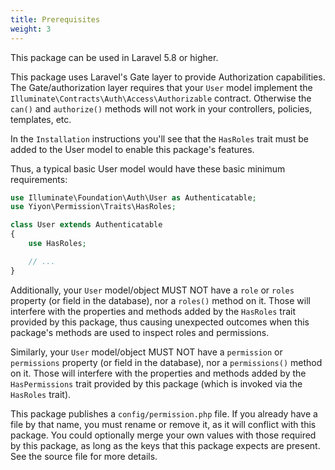 ```yaml
---
title: Prerequisites
weight: 3
---
```


This package can be used in Laravel 5.8 or higher.

This package uses Laravel's Gate layer to provide Authorization capabilities.
The Gate/authorization layer requires that your `User` model implement the `Illuminate\Contracts\Auth\Access\Authorizable` contract. 
Otherwise the `can()` and `authorize()` methods will not work in your controllers, policies, templates, etc.

In the `Installation` instructions you'll see that the `HasRoles` trait must be added to the User model to enable this package's features.

Thus, a typical basic User model would have these basic minimum requirements:

```php
use Illuminate\Foundation\Auth\User as Authenticatable;
use Yiyon\Permission\Traits\HasRoles;

class User extends Authenticatable
{
    use HasRoles;

    // ...
}
```

Additionally, your `User` model/object MUST NOT have a `role` or `roles` property (or field in the database), nor a `roles()` method on it. Those will interfere with the properties and methods added by the `HasRoles` trait provided by this package, thus causing unexpected outcomes when this package's methods are used to inspect roles and permissions.

Similarly, your `User` model/object MUST NOT have a `permission` or `permissions` property (or field in the database), nor a `permissions()` method on it. Those will interfere with the properties and methods added by the `HasPermissions` trait provided by this package (which is invoked via the `HasRoles` trait).

This package publishes a `config/permission.php` file. If you already have a file by that name, you must rename or remove it, as it will conflict with this package. You could optionally merge your own values with those required by this package, as long as the keys that this package expects are present. See the source file for more details.

